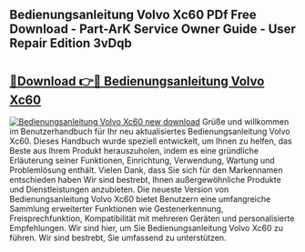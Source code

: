 ## Bedienungsanleitung Volvo Xc60 PDf Free Download - Part-ArK Service Owner Guide - User Repair Edition 3vDqb

# <h2><a href="http://df5fzi3.blite.top/?on=Bedienungsanleitung+Volvo+Xc60">🔗Download 👉🔴 Bedienungsanleitung Volvo Xc60</a></h2>

[![Bedienungsanleitung Volvo Xc60 new download](https://i.imgur.com/lujVjoI.png)](http://df5fzi3.blite.top/?on=Bedienungsanleitung+Volvo+Xc60)
Grüße und willkommen im Benutzerhandbuch für Ihr neu aktualisiertes Bedienungsanleitung Volvo Xc60. Dieses Handbuch wurde speziell entwickelt, um Ihnen zu helfen, das Beste aus Ihrem Produkt herauszuholen, indem es eine gründliche Erläuterung seiner Funktionen, Einrichtung, Verwendung, Wartung und Problemlösung enthält. Vielen Dank, dass Sie sich für den Markennamen entschieden haben Wir sind bestrebt, Ihnen außergewöhnliche Produkte und Dienstleistungen anzubieten. Die neueste Version von Bedienungsanleitung Volvo Xc60 bietet Benutzern eine umfangreiche Sammlung erweiterter Funktionen wie Gestenerkennung, Freisprechfunktion, Kompatibilität mit mehreren Geräten und personalisierte Empfehlungen. Wir sind hier, um Sie Bedienungsanleitung Volvo Xc60 zu führen. Wir sind bestrebt, Sie umfassend zu unterstützen.
